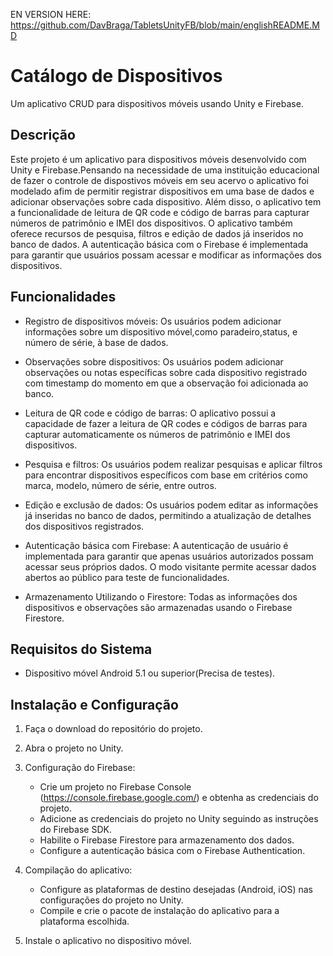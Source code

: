 EN VERSION HERE: https://github.com/DavBraga/TabletsUnityFB/blob/main/englishREADME.MD

# Catálogo de Dispositivos

Um aplicativo CRUD para dispositivos móveis usando Unity e Firebase.

## Descrição

Este projeto é um aplicativo para dispositivos móveis desenvolvido com Unity e Firebase.Pensando na necessidade de uma instituição educacional de fazer o controle de dispostivos móveis em seu acervo o aplicativo foi modelado afim de  permitir registrar dispositivos em uma base de dados e adicionar observações sobre cada dispositivo. Além disso, o aplicativo tem a funcionalidade de leitura de QR code e código de barras para capturar números de patrimônio e IMEI dos dispositivos. O aplicativo também oferece recursos de pesquisa, filtros e edição de dados já inseridos no banco de dados. A autenticação básica com o Firebase é implementada para garantir que usuários possam acessar e modificar as informações dos dispositivos.

## Funcionalidades

- Registro de dispositivos móveis: Os usuários podem adicionar informações sobre um dispositivo móvel,como paradeiro,status, e número de série, à base de dados.

- Observações sobre dispositivos: Os usuários podem adicionar observações ou notas específicas sobre cada dispositivo registrado com timestamp do momento em que a observação foi adicionada ao banco.

- Leitura de QR code e código de barras: O aplicativo possui a capacidade de fazer a leitura de QR codes e códigos de barras para capturar automaticamente os números de patrimônio e IMEI dos dispositivos.

- Pesquisa e filtros: Os usuários podem realizar pesquisas e aplicar filtros para encontrar dispositivos específicos com base em critérios como marca, modelo, número de série, entre outros.

- Edição e exclusão de dados: Os usuários podem editar as informações já inseridas no banco de dados, permitindo a atualização de detalhes dos dispositivos registrados.

- Autenticação básica com Firebase: A autenticação de usuário é implementada para garantir que apenas usuários autorizados possam acessar seus próprios dados. O modo visitante permite acessar dados abertos ao público para teste de funcionalidades.

- Armazenamento Utilizando o Firestore: Todas as informações dos dispositivos e observações são armazenadas usando o Firebase Firestore.

## Requisitos do Sistema

- Dispositivo móvel Android 5.1 ou superior(Precisa de testes).

## Instalação e Configuração

1. Faça o download do repositório do projeto.

2. Abra o projeto no Unity.

3. Configuração do Firebase:
   - Crie um projeto no Firebase Console (https://console.firebase.google.com/) e obtenha as credenciais do projeto.
   - Adicione as credenciais do projeto no Unity seguindo as instruções do Firebase SDK.
   - Habilite o Firebase Firestore para armazenamento dos dados.
   - Configure a autenticação básica com o Firebase Authentication.

4. Compilação do aplicativo:
   - Configure as plataformas de destino desejadas (Android, iOS) nas configurações do projeto no Unity.
   - Compile e crie o pacote de instalação do aplicativo para a plataforma escolhida.

5. Instale o aplicativo no dispositivo móvel.
